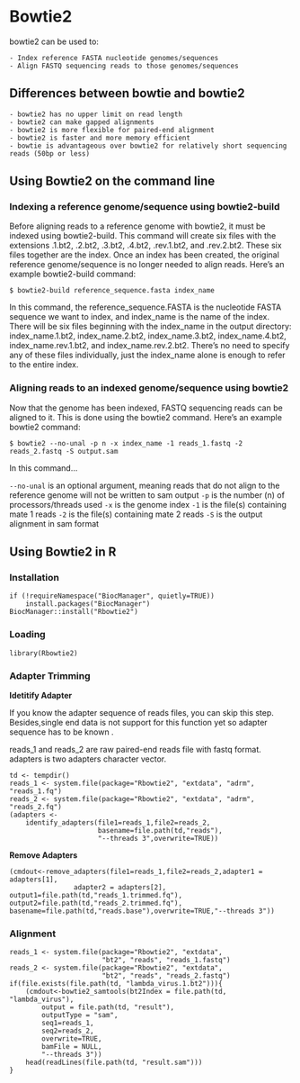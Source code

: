 # Bowtie2

bowtie2 can be used to:

    - Index reference FASTA nucleotide genomes/sequences
    - Align FASTQ sequencing reads to those genomes/sequences

## Differences between bowtie and bowtie2

    - bowtie2 has no upper limit on read length
    - bowtie2 can make gapped alignments
    - bowtie2 is more flexible for paired-end alignment
    - bowtie2 is faster and more memory efficient
    - bowtie is advantageous over bowtie2 for relatively short sequencing reads (50bp or less)


## Using Bowtie2 on the command line

### Indexing a reference genome/sequence using bowtie2-build

Before aligning reads to a reference genome with bowtie2, it must be indexed using bowtie2-build. This command will create six files with the extensions .1.bt2, .2.bt2, .3.bt2, .4.bt2, .rev.1.bt2, and .rev.2.bt2. These six files together are the index. Once an index has been created, the original reference genome/sequence is no longer needed to align reads. Here’s an example bowtie2-build command:

```
$ bowtie2-build reference_sequence.fasta index_name
```          

In this command, the reference_sequence.FASTA is the nucleotide FASTA sequence we want to index, and index_name is the name of the index. There will be six files beginning with the index_name in the output directory: index_name.1.bt2, index_name.2.bt2, index_name.3.bt2, index_name.4.bt2, index_name.rev.1.bt2, and index_name.rev.2.bt2. There’s no need to specify any of these files individually, just the index_name alone is enough to refer to the entire index.

### Aligning reads to an indexed genome/sequence using bowtie2

Now that the genome has been indexed, FASTQ sequencing reads can be aligned to it. This is done using the bowtie2 command. Here’s an example bowtie2 command:

```
$ bowtie2 --no-unal -p n -x index_name -1 reads_1.fastq -2 reads_2.fastq -S output.sam
```    

In this command…

`--no-unal` is an optional argument, meaning reads that do not align to the reference genome will not be written to sam output
`-p` is the number (n) of processors/threads used
`-x` is the genome index
`-1` is the file(s) containing mate 1 reads
`-2` is the file(s) containing mate 2 reads
`-S` is the output alignment in sam format

## Using Bowtie2 in R

### Installation 

```
if (!requireNamespace("BiocManager", quietly=TRUE))
    install.packages("BiocManager")
BiocManager::install("Rbowtie2")
```

### Loading
```
library(Rbowtie2)
```

### Adapter Trimming
**Idetitify Adapter**

If you know the adapter sequence of reads files, you can skip this step. Besides,single end data is not support for this function yet so adapter sequence has to be known .

reads_1 and reads_2 are raw paired-end reads file with fastq format. adapters is two adapters character vector.
```
td <- tempdir()
reads_1 <- system.file(package="Rbowtie2", "extdata", "adrm", "reads_1.fq")
reads_2 <- system.file(package="Rbowtie2", "extdata", "adrm", "reads_2.fq")
(adapters <- 
    identify_adapters(file1=reads_1,file2=reads_2,
                      basename=file.path(td,"reads"),
                      "--threads 3",overwrite=TRUE))
```
**Remove Adapters**
```
(cmdout<-remove_adapters(file1=reads_1,file2=reads_2,adapter1 = adapters[1], 
                adapter2 = adapters[2],
output1=file.path(td,"reads_1.trimmed.fq"),
output2=file.path(td,"reads_2.trimmed.fq"),
basename=file.path(td,"reads.base"),overwrite=TRUE,"--threads 3"))
```
### Alignment

```
reads_1 <- system.file(package="Rbowtie2", "extdata", 
                       "bt2", "reads", "reads_1.fastq")
reads_2 <- system.file(package="Rbowtie2", "extdata", 
                       "bt2", "reads", "reads_2.fastq")
if(file.exists(file.path(td, "lambda_virus.1.bt2"))){
    (cmdout<-bowtie2_samtools(bt2Index = file.path(td, "lambda_virus"),
        output = file.path(td, "result"),
        outputType = "sam",
        seq1=reads_1,
        seq2=reads_2,
        overwrite=TRUE,
        bamFile = NULL,
        "--threads 3"))
    head(readLines(file.path(td, "result.sam")))
}
```